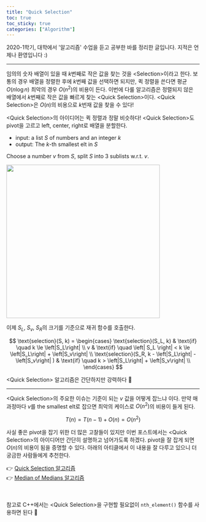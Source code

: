```yaml
---
title: "Quick Selection"
toc: true
toc_sticky: true
categories: ["Algorithm"]
---
```




2020-1학기, 대학에서 '알고리즘' 수업을 듣고 공부한 바를 정리한 글입니다. 지적은 언제나 환영입니다 :)

<hr/>

임의의 숫자 배열이 있을 때 $k$번째로 작은 값을 찾는 것을 \<Selection\>이라고 한다. 보통의 경우 배열을 정렬한 후에 $k$번째 값을 선택하면 되지만, 퀵 정렬을 쓴다면 평균 $O(n \log n)$ 최악의 경우 $O(n^2)$의 비용이 든다. 이번에 다룰 알고리즘은 정렬되지 않은 배열에서 $k$번째로 작은 값을 빠르게 찾는 \<Quick Selection\>이다. \<Quick Selection\>은 $O(n)$의 비용으로 $k$번재 값을 찾을 수 있다!

\<Quick Selection\>의 아이디어는 퀵 정렬과 정말 비슷하다! \<Quick Selection\>도 pivot을 고르고 left, center, right로 배열을 분할한다.

<div class="math-statement" markdown="1">

- input: a list $S$ of numbers and an integer $k$
- output: The $k$-th smallest elt in $S$

Choose a number $v$ from $S$, split $S$ into 3 sublists w.r.t. $v$.

<div class="img-wrapper">
  <img src="{{ "/images/algorithm/quick-selection-1.png" | relative_url }}" width="400px">
</div>

이제 $S_L$, $S_v$, $S_R$의 크기를 기준으로 재귀 함수를 호출한다.

$$
\text{selection}(S, k) = \begin{cases}
  \text{selection}(S_L, k) & \text{if} \quad k \le \left|S_L\right| \\
  v & \text{if} \quad \left| S_L \right| < k \le \left|S_L\right| + \left|S_v\right| \\
  \text{selection}(S_R, k - \left|S_L\right| -\left|S_v\right| ) & \text{if} \quad k > \left|S_L\right| + \left|S_v\right| \\
\end{cases}
$$

</div>

\<Quick Selection\> 알고리즘은 간단하지만 강력하다 👏

<hr/>

\<Quick Selection\>의 주요한 이슈는 기준이 되는 $v$ 값을 어떻게 잡느냐 이다. 만약 매 과정마다 $v$를 the smallest elt로 잡으면 최악의 케이스로 $O(n^2)$의 비용이 들게 된다.

$$
T(n) = T(n-1) + O(n) = O(n^2)
$$

사실 좋은 pivot을 잡기 위한 더 많은 고찰들이 있지만 이번 포스트에서는 \<Quick Selection\>의 아이디어만 간단히 설명하고 넘어가도록 하겠다. pivot을 잘 잡게 되면 $O(n)$의 비용이 됨을 증명할 수 있다. 아래의 아티클에서 이 내용을 잘 다루고 있으니 더 궁금한 사람들에게 추천한다.

👉 [Quick Selection 알고리즘](https://2jinishappy.tistory.com/124)<br/>
👉 [Median of Medians 알고리즘](https://2jinishappy.tistory.com/124)

<br>

참고로 C++에서는 \<Quick Selection\>을 구현할 필요없이 `nth_element()` 함수를 사용하면 된다 🙌
